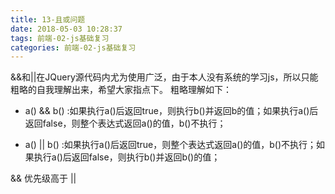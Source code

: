 ```yaml
---
title: 13-且或问题
date: 2018-05-03 10:28:37
tags: 前端-02-js基础复习
categories: 前端-02-js基础复习
---
```

&&和||在JQuery源代码内尤为使用广泛，由于本人没有系统的学习js，所以只能粗略的自我理解出来，希望大家指点下。
粗略理解如下：
- a() && b() :如果执行a()后返回true，则执行b()并返回b的值；如果执行a()后返回false，则整个表达式返回a()的值，b()不执行；

- a() || b() :如果执行a()后返回true，则整个表达式返回a()的值，b()不执行；如果执行a()后返回false，则执行b()并返回b()的值；


&& 优先级高于 ||
